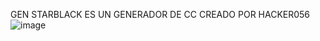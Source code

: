 GEN STARBLACK ES UN GENERADOR DE CC CREADO POR HACKER056 
![image](https://github.com/user-attachments/assets/fe4a09e1-e72c-40a8-9a55-68910b100eeb)
